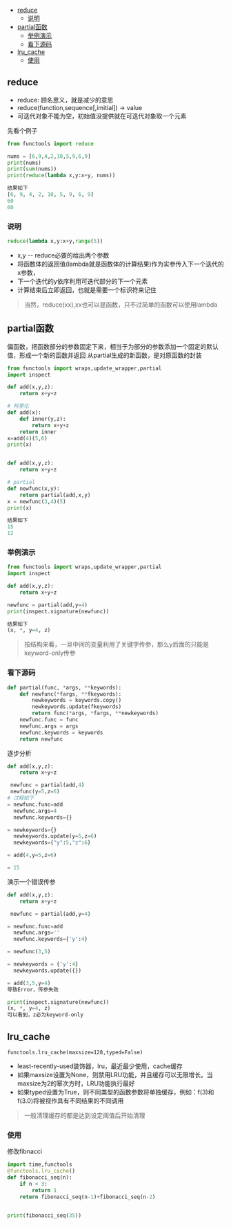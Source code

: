 
  * [reduce](#reduce)
     * [说明](#说明)
  * [partial函数](#partial函数)
     * [举例演示](#举例演示)
     * [看下源码](#看下源码)
  * [lru_cache](#lru_cache)
     * [使用](#使用)

    
## reduce

- reduce: 顾名思义，就是减少的意思
- reduce(function,sequence[,imitial]) -> value
- 可迭代对象不能为空，初始值没提供就在可迭代对象取一个元素

先看个例子

```python
from functools import reduce

nums = [6,9,4,2,10,5,9,6,9]
print(nums)
print(sum(nums))
print(reduce(lambda x,y:x+y, nums))

结果如下
[6, 9, 4, 2, 10, 5, 9, 6, 9]
60
60
```


### 说明

```python
reduce(lambda x,y:x+y,range(5))
```

- x,y -- reduce必要的给出两个参数
- 将函数体的返回值(lambda就是函数体的计算结果)作为实参传入下一个迭代的x参数，
- 下一个迭代的y依序利用可迭代部分的下一个元素
- 计算结束后立即返回，也就是需要一个标识符来记住

>当然，reduce(xx),xx也可以是函数，只不过简单的函数可以使用lambda

## partial函数

偏函数，把函数部分的参数固定下来，相当于为部分的参数添加一个固定的默认值，形成一个新的函数并返回
从partial生成的新函数，是对原函数的封装


```python
from functools import wraps,update_wrapper,partial
import inspect

def add(x,y,z):
    return x+y+z

# 柯里化
def add(x):
    def inner(y,z):
        return x+y+z
    return inner
x=add(4)(5,6)
print(x)


def add(x,y,z):
    return x+y+z

# partial
def newfunc(x,y):
    return partial(add,x,y)
x = newfunc(3,4)(5)
print(x)

结果如下
15
12
```


### 举例演示


```python
from functools import wraps,update_wrapper,partial
import inspect

def add(x,y,z):
    return x+y+z

newfunc = partial(add,y=4)
print(inspect.signature(newfunc))

结果如下
(x, *, y=4, z)
```

>按结构来看，一旦中间的变量利用了关键字传参，那么y后面的只能是keyword-only传参


### 看下源码

```python
def partial(func, *args, **keywords):
    def newfunc(*fargs, **fkeywords):
        newkeywords = keywords.copy()
        newkeywords.update(fkeywords)
        return func(*args, *fargs, **newkeywords)
    newfunc.func = func
    newfunc.args = args
    newfunc.keywords = keywords
    return newfunc

```

逐步分析


```python
def add(x,y,z):
    return x+y+z

 newfunc = partial(add,4)
 newfunc(y=5,z=6)
# 过程如下
= newfunc.func=add
  newfunc.args=4
  newfunc.keywords={}

= newkeywords={}
  newkeywords.update(y=5,z=6)
  newkeywords={"y":5,"z":6}

= add(4,y=5,z=6)

= 15
```

演示一个错误传参

```python
def add(x,y,z):
    return x+y+z

 newfunc = partial(add,y=4)

= newfunc.func=add
  newfunc.args=''
  newfunc.keywords={'y':4}

= newfunc(3,5)

= newkeywords = {'y':4}
  newkeywords.update({})

= add(3,5,y=4)
导致Error，传参失败

print(inspect.signature(newfunc))
(x, *, y=4, z)
可以看到，z必为keyword-only
```

## lru_cache

`functools.lru_cache(maxsize=128,typed=False)`

- least-recently-used装饰器，lru，最近最少使用，cache缓存
- 如果maxsize设置为None，则禁用LRU功能，并且缓存可以无限增长。当maxsize为2的幂次方时，LRU功能执行最好
- 如果typed设置为True，则不同类型的函数参数将单独缓存，例如：f(3)和f(3.0)将被视作具有不同结果的不同调用

>一般清理缓存的都是达到设定阈值后开始清理

### 使用

修改fibnacci

```python
import time,functools
@functools.lru_cache()
def fibonacci_seq(n):
    if n < 3:
        return 1
    return fibonacci_seq(n-1)+fibonacci_seq(n-2)


print(fibonacci_seq(35))
```





 